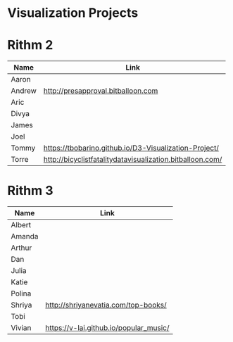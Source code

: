 # Visualization Projects

# Rithm 2

| Name   | Link |
|--------|------|
| Aaron  | |
| Andrew | http://presapproval.bitballoon.com | 
| Aric   | |
| Divya  | | 
| James  | |
| Joel   | |
| Tommy  | https://tbobarino.github.io/D3-Visualization-Project/ |
| Torre  | http://bicyclistfatalitydatavisualization.bitballoon.com/

# Rithm 3

| Name   | Link |
|--------|------|
| Albert  | |
| Amanda  | |
| Arthur   | |
| Dan  | |
| Julia | | 
| Katie  | | 
| Polina  | |
| Shriya | http://shriyanevatia.com/top-books/ | 
| Tobi   | |
| Vivian | https://v-lai.github.io/popular_music/ | 

